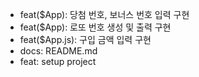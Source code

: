 - feat($App): 당첨 번호, 보너스 번호 입력 구현
- feat($App): 로또 번호 생성 및 출력 구현
- feat($App.js): 구입 금액 입력 구현
- docs: README.md
- feat: setup project
